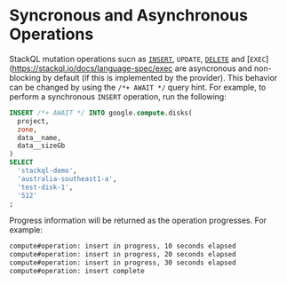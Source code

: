 # Syncronous and Asynchronous Operations

StackQL mutation operations sucn as [`INSERT`](https://stackql.io/docs/language-spec/insert), `UPDATE`, [`DELETE`](https://stackql.io/docs/language-spec/delete) and [`EXEC`](https://stackql.io/docs/language-spec/exec are asyncronous and non-blocking by default (if this is implemented by the provider).  This behavior can be changed by using the `/*+ AWAIT */` query hint.  For example, to perform a synchronous `INSERT` operation, run the following:

```sql
INSERT /*+ AWAIT */ INTO google.compute.disks(
  project,
  zone,
  data__name,
  data__sizeGb
)
SELECT
  'stackql-demo',
  'australia-southeast1-a',
  'test-disk-1',
  '512'
;
```
Progress information will be returned as the operation progresses.  For example:

```bash
compute#operation: insert in progress, 10 seconds elapsed                                                                         
compute#operation: insert in progress, 20 seconds elapsed
compute#operation: insert in progress, 30 seconds elapsed
compute#operation: insert complete
```
